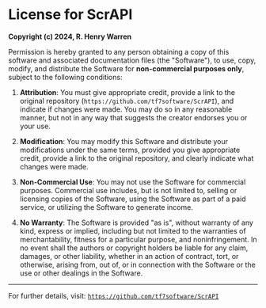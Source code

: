 # License for ScrAPI

**Copyright (c) 2024, R. Henry Warren**

Permission is hereby granted to any person obtaining a copy of this software and associated documentation files (the "Software"), to use, copy, modify, and distribute the Software for **non-commercial purposes only**, subject to the following conditions:

1. **Attribution**: You must give appropriate credit, provide a link to the original repository (`https://github.com/tf7software/ScrAPI`), and indicate if changes were made. You may do so in any reasonable manner, but not in any way that suggests the creator endorses you or your use.

2. **Modification**: You may modify this Software and distribute your modifications under the same terms, provided you give appropriate credit, provide a link to the original repository, and clearly indicate what changes were made.

3. **Non-Commercial Use**: You may not use the Software for commercial purposes. Commercial use includes, but is not limited to, selling or licensing copies of the Software, using the Software as part of a paid service, or utilizing the Software to generate income.

4. **No Warranty**: The Software is provided "as is", without warranty of any kind, express or implied, including but not limited to the warranties of merchantability, fitness for a particular purpose, and noninfringement. In no event shall the authors or copyright holders be liable for any claim, damages, or other liability, whether in an action of contract, tort, or otherwise, arising from, out of, or in connection with the Software or the use or other dealings in the Software.

---

For further details, visit: [`https://github.com/tf7software/ScrAPI`](https://github.com/tf7software/ScrAPI)

